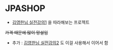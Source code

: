# JPASHOP
- [김영한님 실전강의1](https://www.inflearn.com/course/%EC%8A%A4%ED%94%84%EB%A7%81%EB%B6%80%ED%8A%B8-JPA-%ED%99%9C%EC%9A%A9-1) 
을 따라해보는 프로젝트

~~가격 때문에 많이 망설임~~



- 추가 : [김영한님 실전강의2](https://www.inflearn.com/course/%EC%8A%A4%ED%94%84%EB%A7%81%EB%B6%80%ED%8A%B8-JPA-API%EA%B0%9C%EB%B0%9C-%EC%84%B1%EB%8A%A5%EC%B5%9C%EC%A0%81%ED%99%94)
도 이걸 사용해서 이어서 함


